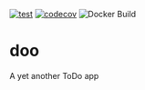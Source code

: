 [![test](https://github.com/Ch00k/doo/workflows/tests/badge.svg)](https://github.com/Ch00k/doo/actions)
[![codecov](https://codecov.io/gh/Ch00k/doo/branch/master/graphs/badge.svg)](https://codecov.io/github/Ch00k/doo)
![Docker Build](https://img.shields.io/docker/build/ch00k/doo.svg)

# doo

A yet another ToDo app
